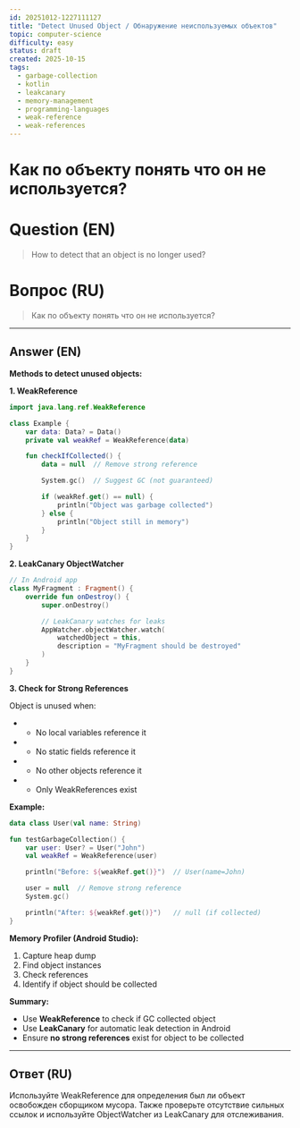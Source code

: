 ```yaml
---
id: 20251012-1227111127
title: "Detect Unused Object / Обнаружение неиспользуемых объектов"
topic: computer-science
difficulty: easy
status: draft
created: 2025-10-15
tags:
  - garbage-collection
  - kotlin
  - leakcanary
  - memory-management
  - programming-languages
  - weak-reference
  - weak-references
---
```

# Как по объекту понять что он не используется?

# Question (EN)
> How to detect that an object is no longer used?

# Вопрос (RU)
> Как по объекту понять что он не используется?

---

## Answer (EN)

**Methods to detect unused objects:**

**1. WeakReference**

```kotlin
import java.lang.ref.WeakReference

class Example {
    var data: Data? = Data()
    private val weakRef = WeakReference(data)

    fun checkIfCollected() {
        data = null  // Remove strong reference

        System.gc()  // Suggest GC (not guaranteed)

        if (weakRef.get() == null) {
            println("Object was garbage collected")
        } else {
            println("Object still in memory")
        }
    }
}
```

**2. LeakCanary ObjectWatcher**

```kotlin
// In Android app
class MyFragment : Fragment() {
    override fun onDestroy() {
        super.onDestroy()

        // LeakCanary watches for leaks
        AppWatcher.objectWatcher.watch(
            watchedObject = this,
            description = "MyFragment should be destroyed"
        )
    }
}
```

**3. Check for Strong References**

Object is unused when:
- - No local variables reference it
- - No static fields reference it
- - No other objects reference it
- - Only WeakReferences exist

**Example:**

```kotlin
data class User(val name: String)

fun testGarbageCollection() {
    var user: User? = User("John")
    val weakRef = WeakReference(user)

    println("Before: ${weakRef.get()}")  // User(name=John)

    user = null  // Remove strong reference
    System.gc()

    println("After: ${weakRef.get()}")   // null (if collected)
}
```

**Memory Profiler (Android Studio):**

1. Capture heap dump
2. Find object instances
3. Check references
4. Identify if object should be collected

**Summary:**

- Use **WeakReference** to check if GC collected object
- Use **LeakCanary** for automatic leak detection in Android
- Ensure **no strong references** exist for object to be collected

---

## Ответ (RU)

Используйте WeakReference для определения был ли объект освобожден сборщиком мусора. Также проверьте отсутствие сильных ссылок и используйте ObjectWatcher из LeakCanary для отслеживания.

